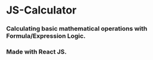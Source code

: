 # JS-Calculator
### Calculating basic mathematical operations with Formula/Expression Logic.
### Made with React JS.

